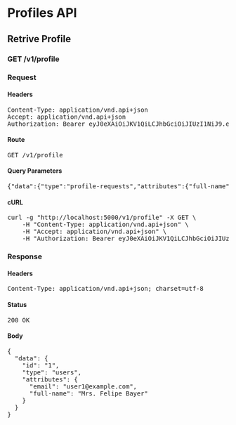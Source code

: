 # Profiles API

## Retrive Profile

### GET /v1/profile
### Request

#### Headers

<pre>Content-Type: application/vnd.api+json
Accept: application/vnd.api+json
Authorization: Bearer eyJ0eXAiOiJKV1QiLCJhbGciOiJIUzI1NiJ9.eyJleHAiOjE1MzY0MzYzNjEsInN1YiI6MX0.orRPRi_fy9T_gDEDSafkuBztXx-bDCCCT_JJnW7wMdE</pre>

#### Route

<pre>GET /v1/profile</pre>

#### Query Parameters

<pre>{&quot;data&quot;:{&quot;type&quot;:&quot;profile-requests&quot;,&quot;attributes&quot;:{&quot;full-name&quot;:null,&quot;email&quot;:null,&quot;password&quot;:null}}}: </pre>

#### cURL

<pre class="request">curl -g &quot;http://localhost:5000/v1/profile&quot; -X GET \
	-H &quot;Content-Type: application/vnd.api+json&quot; \
	-H &quot;Accept: application/vnd.api+json&quot; \
	-H &quot;Authorization: Bearer eyJ0eXAiOiJKV1QiLCJhbGciOiJIUzI1NiJ9.eyJleHAiOjE1MzY0MzYzNjEsInN1YiI6MX0.orRPRi_fy9T_gDEDSafkuBztXx-bDCCCT_JJnW7wMdE&quot;</pre>

### Response

#### Headers

<pre>Content-Type: application/vnd.api+json; charset=utf-8</pre>

#### Status

<pre>200 OK</pre>

#### Body

<pre>{
  "data": {
    "id": "1",
    "type": "users",
    "attributes": {
      "email": "user1@example.com",
      "full-name": "Mrs. Felipe Bayer"
    }
  }
}</pre>
